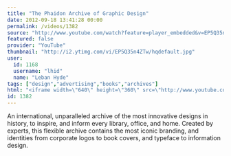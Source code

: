 ```yaml
---
title: "The Phaidon Archive of Graphic Design"
date: 2012-09-18 13:41:28 00:00
permalink: /videos/1382
source: "http://www.youtube.com/watch?feature=player_embedded&v=EP5Q35n4ZTw"
featured: false
provider: "YouTube"
thumbnail: "http://i2.ytimg.com/vi/EP5Q35n4ZTw/hqdefault.jpg"
user:
  id: 1168
  username: "lhid"
  name: "Leban Hyde"
tags: ["design","advertising","books","archives"]
html: "<iframe width=\"640\" height=\"360\" src=\"http://www.youtube.com/embed/EP5Q35n4ZTw?wmode=transparent&fs=1&feature=oembed\" frameborder=\"0\" allowfullscreen></iframe>"
id: 1382
---
```


An international, unparalleled archive of the most innovative designs in history, to inspire, and inform every library, office, and home. Created by experts, this flexible archive contains the most iconic branding, and identities from corporate logos to book covers, and typeface to information design.